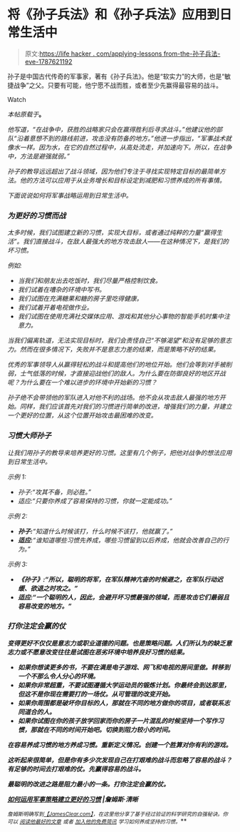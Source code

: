 # 将《孙子兵法》和《孙子兵法》应用到日常生活中

> 原文:[https://life hacker . com/applying-lessons from-the-孙子兵法-eve-1787621192](https://lifehacker.com/applying-lessons-from-sun-tzu-and-the-art-of-war-to-eve-1787621192)

孙子是中国古代传奇的军事家，著有《孙子兵法》。他是“软实力”的大师，也是“敏捷战争”之父。只要有可能，他宁愿不战而胜，或者至少先赢得最容易的战斗。

Watch

*本帖原载于*[](http://jamesclear.com/sun-tzu-habits)**。**

*他写道，“在战争中，获胜的战略家只会在赢得胜利后寻求战斗。”他建议他的部队“沿着意想不到的路线前进，攻击没有防备的地方。”他进一步指出，“军事战术就像水一样。因为水，在它的自然过程中，从高处流走，并加速向下。所以，在战争中，方法是避强就弱。”*

*孙子的教导远远超出了战斗领域，因为他们专注于寻找实现特定目标的最简单方法。他的方法可以应用于从业务增长和目标设定到减肥和习惯养成的所有事情。*

*下面说说如何将军事战略运用到日常生活中。*

### ***为更好的习惯而战***

*太多时候，我们试图建立新的习惯，实现大目标，或者通过纯粹的力量“赢得生活”。我们直接战斗，在敌人最强大的地方攻击敌人——在这种情况下，是我们的坏习惯。*

*例如:*

*   *当我们和朋友出去吃饭时，我们尽量严格控制饮食。*
*   *我们试着在嘈杂的环境中写书。*
*   *我们试图在充满糖果和糖的房子里吃得健康。*
*   *我们试着开着电视做作业。*
*   *我们试图在使用充满社交媒体应用、游戏和其他分心事物的智能手机时集中注意力。*

*当我们偏离轨道，无法实现目标时，我们会责怪自己“不够渴望”和没有足够的意志力。然而在很多情况下，失败并不是意志力差的结果，而是策略不好的结果。*

*优秀的军事领导人从赢得轻松的战斗和提高他们的地位开始。他们会等到对手被削弱，士气低落的时候，才直接迎战他们的敌人。为什么要在防御良好的地区开战呢？为什么要在一个难以进步的环境中开始新的习惯？*

*孙子绝不会带领他的军队进入对他不利的战场。他不会从攻击敌人最强的地方开始。同样，我们应该首先对我们的习惯进行简单的改进，增强我们的力量，并建立一个更好的位置，从这个位置开始攻击最困难的改变。*

### ***习惯大师孙子***

*让我们用孙子的教导来培养更好的习惯。这里有几个例子，把他对战争的想法应用到日常生活中。*

*示例 1:*

*   *孙子:“攻其不备，则必胜。”*
*   *适应:“只要你养成了容易保持的习惯，你就一定能成功。”*

*示例 2:*

*   ***孙子:**“知道什么时候该打，什么时候不该打，他就赢了。”*
*   ***适应:**“谁知道哪些习惯先养成，哪些习惯留到以后养成，他就会改善自己的行为。”*

*示例 3:*

*   ***《孙子》:“所以，聪明的将军，在军队精神亢奋的时候避之，在军队行动迟缓、欲退之时攻之。”***
*   *****适应:**“一个聪明的人，因此，会避开坏习惯最强的领域，而是攻击它们最弱且容易改变的地方。”***

### *****打你注定会赢的仗*****

***变得更好不仅仅是意志力或职业道德的问题。也是策略问题。人们所认为的缺乏意志力或不愿意改变往往是试图在恶劣环境中培养良好习惯的结果。***

*   ***如果你想读更多的书，不要在满是电子游戏、网飞和电视的房间里做。转移到一个不那么令人分心的环境。***
*   ***如果你非常超重，不要试图遵循大学运动员的锻炼计划。你最终会到达那里，但这不是你现在需要打的一场仗。从可管理的改变开始。***
*   ***如果你周围都是破坏你目标的人，那就在不同的地方做你的项目，或者联系志同道合的人。***
*   ***如果你试图在你的孩子放学回家而你的房子一片混乱的时候坚持一个写作习惯，那就在不同的时间开始吧。切换到阻力较小的时间。***

***在容易养成习惯的地方养成习惯。重新定义情况。创建一个胜算对你有利的游戏。***

***这听起来很简单，但是你有多少次发现自己在打艰难的战斗而忽略了容易的战斗？有足够的时间去打艰难的仗。先赢得容易的战斗。***

***最聪明的改进之路是阻力最小的一条。打你注定会赢的仗。***

***[如何运用军事策略建立更好的习惯](http://jamesclear.com/sun-tzu-habits) |詹姆斯·清晰***

****<small>詹姆斯明确写到</small>*[*<small>【JamesClear.com】</small>*](http://jamesclear.com/?dst=lifehacker)*<small>，在这里他分享了基于经过验证的科学研究的自强秘诀。你可以</small>* [*<small>阅读他最好的文章</small>*](http://jamesclear.com/articles?dst=lifehacker) *<small>或者</small>* [*<small>加入他的免费简讯</small>*](http://jamesclear.com/newsletter?dst=lifehacker) *<small>学习如何养成坚持的习惯。</small>****